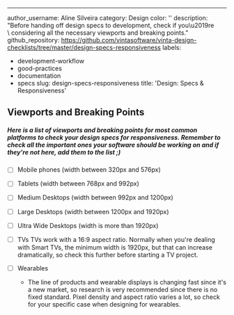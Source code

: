 ---
author_username: Aline Silveira
category: Design
color: ''
description: "Before handing off design specs to development, check if you\u2019re\
  \ considering all the necessary viewports and breaking points."
github_repository: https://github.com/vintasoftware/vinta-design-checklists/tree/master/design-specs-responsiveness
labels:
- development-workflow
- good-practices
- documentation
- specs
slug: design-specs-responsiveness
title: 'Design: Specs & Responsiveness'

## Viewports and Breaking Points
##### Here is a list of viewports and breaking points for most common platforms to check your design specs for responsiveness. Remember to check all the important ones your software should be working on and if they're not here, add them to the list ;)

* [ ] Mobile phones 
(width between 320px and 576px)

* [ ] Tablets 
(width between 768px and 992px)

* [ ] Medium Desktops 
(width between 992px and 1200px)

* [ ] Large Desktops 
(width between 1200px and 1920px)

* [ ] Ultra Wide Desktops 
(width is more than 1920px)

* [ ] TVs
TVs work with a 16:9 aspect ratio. Normally when you're dealing with Smart TVs, the minimum width is 1920px, but that can increase dramatically, so check this further before starting a TV project. 

* [ ] Wearables
    * The line of products and wearable displays is changing fast since it's a new market, so research is very recommended since there is no fixed standard. Pixel density and aspect ratio varies a lot, so check for your specific case when designing for wearables. 
